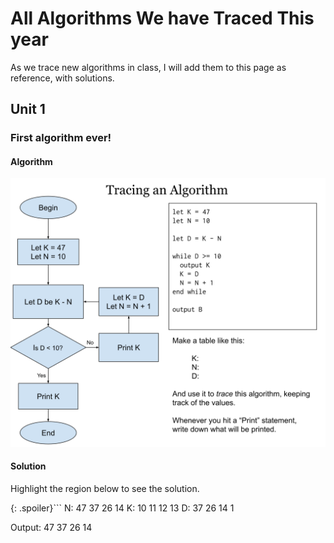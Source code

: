 # All Algorithms We have Traced This year

As we trace new algorithms in class, I will add them to this page as reference, with solutions. 

## Unit 1

### First algorithm ever!

#### Algorithm

![First traced algorithm](algorithm_images/algorithm1.svg)

#### Solution

Highlight the region below to see the solution.

{: .spoiler}```
N:  47  37  26  14
K:  10  11  12  13
D:  37  26  14  1
 
Output: 47  37  26  14
```